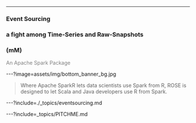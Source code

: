 ---

### Event Sourcing
### a fight among Time-Series and Raw-Snapshots
### (mM)

<span style="color:gray">An Apache Spark Package</span>

---?image=assets/img/bottom_banner_bg.jpg

> Where Apache SparkR lets data scientists use Spark from R,
> ROSE is designed to let Scala and Java developers use R from Spark.

---?include=./_topics/eventsourcing.md

---?include=_topics/PITCHME.md
